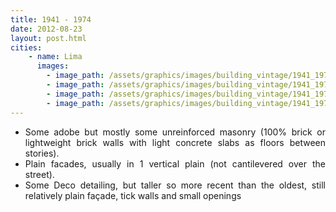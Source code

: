 ```yaml
---
title: 1941 - 1974
date: 2012-08-23
layout: post.html
cities:
    - name: Lima
      images:
        - image_path: /assets/graphics/images/building_vintage/1941_1974_01.png
        - image_path: /assets/graphics/images/building_vintage/1941_1974_02.png
        - image_path: /assets/graphics/images/building_vintage/1941_1974_03.png
        - image_path: /assets/graphics/images/building_vintage/1941_1974_04.png
---
```

<p>
  <ul align="justify">
    <li>Some adobe but mostly some unreinforced masonry (100% brick or lightweight brick walls with light concrete slabs as floors between stories).</li>
    <li>Plain facades, usually in 1 vertical plain (not cantilevered over the street).</li>
    <li>Some Deco detailing, but taller so more recent than the oldest, still relatively plain façade, tick walls and small openings</li>
  </ul>
</p>